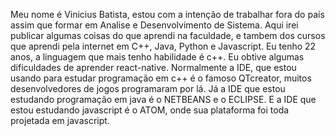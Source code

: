 Meu nome é Vinicius Batista, estou com a intenção de trabalhar fora do país assim que formar em Analise e Desenvolvimento de Sistema. Aqui irei publicar algumas coisas do que aprendi na faculdade, e tambem dos cursos que aprendi pela internet em C++, Java, Python e Javascript. Eu tenho 22 anos, a linguagem que mais tenho habilidade é c++. Eu obtive algumas dificuldades de aprender react-native.
Normalmente a IDE, que estou usando para estudar programação em c++ é o famoso QTcreator, muitos desenvolvedores de jogos programaram por lá. Já a IDE que estou estudando programação em java é o NETBEANS e o ECLIPSE. E a IDE que estou estudando javascript é o ATOM, onde sua plataforma foi toda projetada em javascript.



